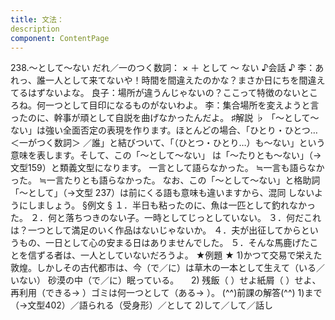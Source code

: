 ```yaml
---
title: 文法：
description
component: ContentPage
---
```



238.～として～ない
だれ／一のつく数詞： × ＋ として ～ ない
♪会話 ♪
李：あれっ、誰一人として来てないや！時間を間違えたのかな？まさか日にちを間違えてるはずないよな。 良子：場所が違うんじゃないの？ここって特徴のないところね。何一つとして目印になるものがないわよ。
李：集合場所を変えようと言ったのに、幹事が頑として自説を曲げなかったんだよ。
♯解説 ♭
「～として～ない」は強い全面否定の表現を作ります。ほとんどの場合、「ひとり・ひとつ…＜一がつく数詞＞
／誰」と結びついて、「（ひとつ・ひとり…）も～ない」という意味を表します。そして、この「～として～ない」 は「～たりとも～ない」（→文型159）と類義文型になります。
一言として語らなかった。
≒一言も語らなかった。
≒一言たりとも語らなかった。
なお、この「～として～ない」と格助詞「～として」（→文型 237）は前にくる語も意味も違いますから、混同 しないようにしましょう。
§例文 §
１．半日も粘ったのに、魚は一匹として釣れなかった。
２．何と落ちつきのない子。一時としてじっとしていない。
３．何だこれは？一つとして満足のいく作品はないじゃないか。
４．夫が出征してからというもの、一日として心の安まる日はありませんでした。
５．そんな馬鹿げたことを信ずる者は、一人としていないだろうよ。
★例題 ★
1)かつて交易で栄えた敦煌。しかしその古代都市は、今（で／に）は草木の一本として生えて（いる／いない）
砂漠の中（で／に）眠っている。    
2) 残飯（ ）せよ紙屑（ ）せよ、再利用（できる→ ）ゴミは何一つとして（ある→ ）。
(^^)前課の解答(^^)
1)まで（→文型402）／語られる（受身形）／として
2)して／して／話し
